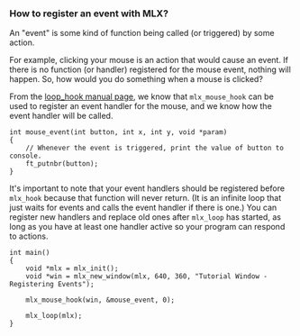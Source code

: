 ### How to register an event with MLX?

An "event" is some kind of function being called (or triggered) by some action.

For example, clicking your mouse is an action that would cause an event. If there is no function (or handler) registered for the mouse event, nothing will happen. So, how would you do something when a mouse is clicked?

From the [loop_hook manual page](mlx_loop_hook), we know that `mlx_mouse_hook` can be used to register an event handler for the mouse, and we know how the event handler will be called.
```
int mouse_event(int button, int x, int y, void *param)
{
    // Whenever the event is triggered, print the value of button to console.
    ft_putnbr(button);
}
```

It's important to note that your event handlers should be registered before `mlx_hook` because that function will never return. (It is an infinite loop that just waits for events and calls the event handler if there is one.) You can register new handlers and replace old ones after `mlx_loop` has started, as long as you have at least one handler active so your program can respond to actions.
```
int main()
{
    void *mlx = mlx_init();
    void *win = mlx_new_window(mlx, 640, 360, "Tutorial Window - Registering Events");

    mlx_mouse_hook(win, &mouse_event, 0);

    mlx_loop(mlx);
}
```
